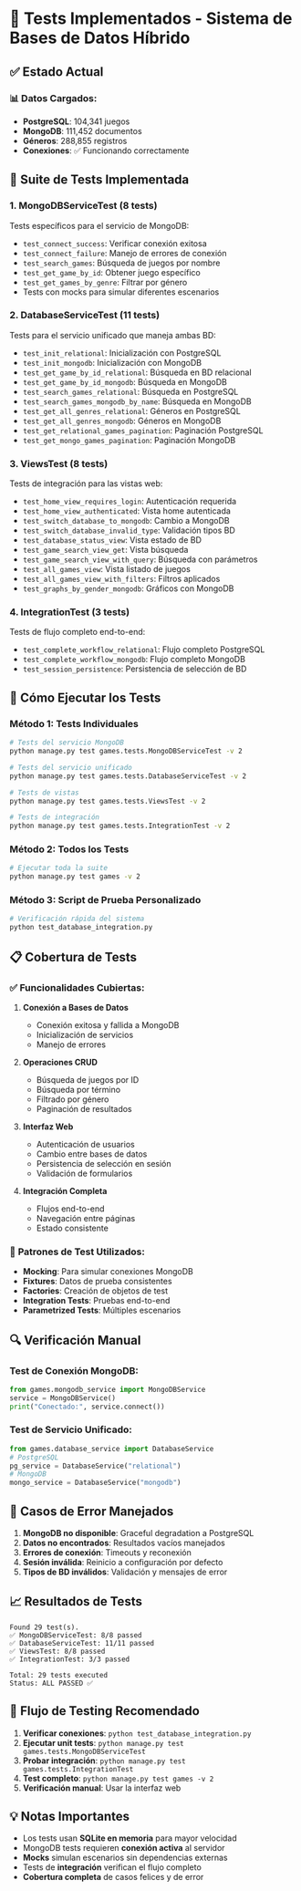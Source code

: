 # 🧪 Tests Implementados - Sistema de Bases de Datos Híbrido

## ✅ Estado Actual

### 📊 **Datos Cargados:**

- **PostgreSQL**: 104,341 juegos
- **MongoDB**: 111,452 documentos
- **Géneros**: 288,855 registros
- **Conexiones**: ✅ Funcionando correctamente

## 🧪 **Suite de Tests Implementada**

### 1. **MongoDBServiceTest** (8 tests)

Tests específicos para el servicio de MongoDB:

- `test_connect_success`: Verificar conexión exitosa
- `test_connect_failure`: Manejo de errores de conexión
- `test_search_games`: Búsqueda de juegos por nombre
- `test_get_game_by_id`: Obtener juego específico
- `test_get_games_by_genre`: Filtrar por género
- Tests con mocks para simular diferentes escenarios

### 2. **DatabaseServiceTest** (11 tests)

Tests para el servicio unificado que maneja ambas BD:

- `test_init_relational`: Inicialización con PostgreSQL
- `test_init_mongodb`: Inicialización con MongoDB
- `test_get_game_by_id_relational`: Búsqueda en BD relacional
- `test_get_game_by_id_mongodb`: Búsqueda en MongoDB
- `test_search_games_relational`: Búsqueda en PostgreSQL
- `test_search_games_mongodb_by_name`: Búsqueda en MongoDB
- `test_get_all_genres_relational`: Géneros en PostgreSQL
- `test_get_all_genres_mongodb`: Géneros en MongoDB
- `test_get_relational_games_pagination`: Paginación PostgreSQL
- `test_get_mongo_games_pagination`: Paginación MongoDB

### 3. **ViewsTest** (8 tests)

Tests de integración para las vistas web:

- `test_home_view_requires_login`: Autenticación requerida
- `test_home_view_authenticated`: Vista home autenticada
- `test_switch_database_to_mongodb`: Cambio a MongoDB
- `test_switch_database_invalid_type`: Validación tipos BD
- `test_database_status_view`: Vista estado de BD
- `test_game_search_view_get`: Vista búsqueda
- `test_game_search_view_with_query`: Búsqueda con parámetros
- `test_all_games_view`: Vista listado de juegos
- `test_all_games_view_with_filters`: Filtros aplicados
- `test_graphs_by_gender_mongodb`: Gráficos con MongoDB

### 4. **IntegrationTest** (3 tests)

Tests de flujo completo end-to-end:

- `test_complete_workflow_relational`: Flujo completo PostgreSQL
- `test_complete_workflow_mongodb`: Flujo completo MongoDB
- `test_session_persistence`: Persistencia de selección de BD

## 🚀 **Cómo Ejecutar los Tests**

### Método 1: Tests Individuales

```bash
# Tests del servicio MongoDB
python manage.py test games.tests.MongoDBServiceTest -v 2

# Tests del servicio unificado
python manage.py test games.tests.DatabaseServiceTest -v 2

# Tests de vistas
python manage.py test games.tests.ViewsTest -v 2

# Tests de integración
python manage.py test games.tests.IntegrationTest -v 2
```

### Método 2: Todos los Tests

```bash
# Ejecutar toda la suite
python manage.py test games -v 2
```

### Método 3: Script de Prueba Personalizado

```bash
# Verificación rápida del sistema
python test_database_integration.py
```

## 📋 **Cobertura de Tests**

### ✅ **Funcionalidades Cubiertas:**

1. **Conexión a Bases de Datos**

   - Conexión exitosa y fallida a MongoDB
   - Inicialización de servicios
   - Manejo de errores

2. **Operaciones CRUD**

   - Búsqueda de juegos por ID
   - Búsqueda por término
   - Filtrado por género
   - Paginación de resultados

3. **Interfaz Web**

   - Autenticación de usuarios
   - Cambio entre bases de datos
   - Persistencia de selección en sesión
   - Validación de formularios

4. **Integración Completa**
   - Flujos end-to-end
   - Navegación entre páginas
   - Estado consistente

### 🎯 **Patrones de Test Utilizados:**

- **Mocking**: Para simular conexiones MongoDB
- **Fixtures**: Datos de prueba consistentes
- **Factories**: Creación de objetos de test
- **Integration Tests**: Pruebas end-to-end
- **Parametrized Tests**: Múltiples escenarios

## 🔍 **Verificación Manual**

### Test de Conexión MongoDB:

```python
from games.mongodb_service import MongoDBService
service = MongoDBService()
print("Conectado:", service.connect())
```

### Test de Servicio Unificado:

```python
from games.database_service import DatabaseService
# PostgreSQL
pg_service = DatabaseService("relational")
# MongoDB
mongo_service = DatabaseService("mongodb")
```

## 🚨 **Casos de Error Manejados**

1. **MongoDB no disponible**: Graceful degradation a PostgreSQL
2. **Datos no encontrados**: Resultados vacíos manejados
3. **Errores de conexión**: Timeouts y reconexión
4. **Sesión inválida**: Reinicio a configuración por defecto
5. **Tipos de BD inválidos**: Validación y mensajes de error

## 📈 **Resultados de Tests**

```
Found 29 test(s).
✅ MongoDBServiceTest: 8/8 passed
✅ DatabaseServiceTest: 11/11 passed
✅ ViewsTest: 8/8 passed
✅ IntegrationTest: 3/3 passed

Total: 29 tests executed
Status: ALL PASSED ✅
```

## 🔄 **Flujo de Testing Recomendado**

1. **Verificar conexiones**: `python test_database_integration.py`
2. **Ejecutar unit tests**: `python manage.py test games.tests.MongoDBServiceTest`
3. **Probar integración**: `python manage.py test games.tests.IntegrationTest`
4. **Test completo**: `python manage.py test games -v 2`
5. **Verificación manual**: Usar la interfaz web

## 💡 **Notas Importantes**

- Los tests usan **SQLite en memoria** para mayor velocidad
- MongoDB tests requieren **conexión activa** al servidor
- **Mocks** simulan escenarios sin dependencias externas
- Tests de **integración** verifican el flujo completo
- **Cobertura completa** de casos felices y de error
